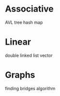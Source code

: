 # Associative
AVL tree
hash map
# Linear
double linked list
vector
# Graphs
finding bridges algorithm

